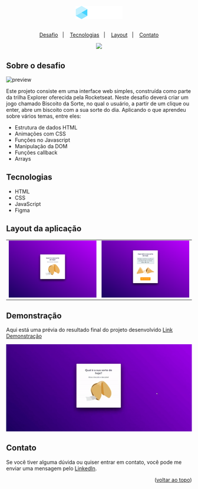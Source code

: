 <a name="readme-top"></a>

<div align="center">
  <img src=".github/logo.png" width="25%">

  <br>
  <br>

  <p>
    <a href="#-desafio">Desafio</a>&nbsp;&nbsp;&nbsp;|&nbsp;&nbsp;&nbsp;
    <a href="#-tecnologias">Tecnologias</a>&nbsp;&nbsp;&nbsp;|&nbsp;&nbsp;&nbsp;
    <a href="#-layout">Layout</a>&nbsp;&nbsp;&nbsp;|&nbsp;&nbsp;&nbsp;
    <a href="#-contato">Contato</a>
  </p>
  
  <a href="#-license">
    <img src="https://img.shields.io/static/v1?label=license&message=MIT&color=348BA7&labelColor=000000">
  </a>
</div>

## Sobre o desafio
![preview](.github/preview.png)

Este projeto consiste em uma interface web simples, construída como parte da trilha Explorer oferecida pela Rocketseat.
Neste desafio deverá criar um jogo chamado Biscoito da Sorte, no qual o usuário, a partir de um clique ou enter, abre um biscoito com a sua sorte do dia. Aplicando o que aprendeu sobre vários temas, entre eles:


* Estrutura de dados HTML
* Animações com CSS
* Funções no Javascript
* Manipulação da DOM
* Funções callback
* Arrays


## Tecnologias
- HTML
- CSS
- JavaScript
- Figma


## Layout da aplicação
<table>
  <tr>
    <td><img src=".github/screen1.png"></td>
    <td><img src=".github/screen2.png"></td>
  </tr>   
</table>


## Demonstração
Aqui está uma prévia do resultado final do projeto desenvolvido
[Link Demonstração](https://joao-sillva.github.io/biscoito-da-sorte/)

![demo-video](.github/demo.gif)


## Contato
Se você tiver alguma dúvida ou quiser entrar em contato, você pode me enviar uma mensagem pelo
[LinkedIn](https://www.linkedin.com/in/joao-sillva/).

<p align="right">(<a href="#readme-top">voltar ao topo</a>)</p>